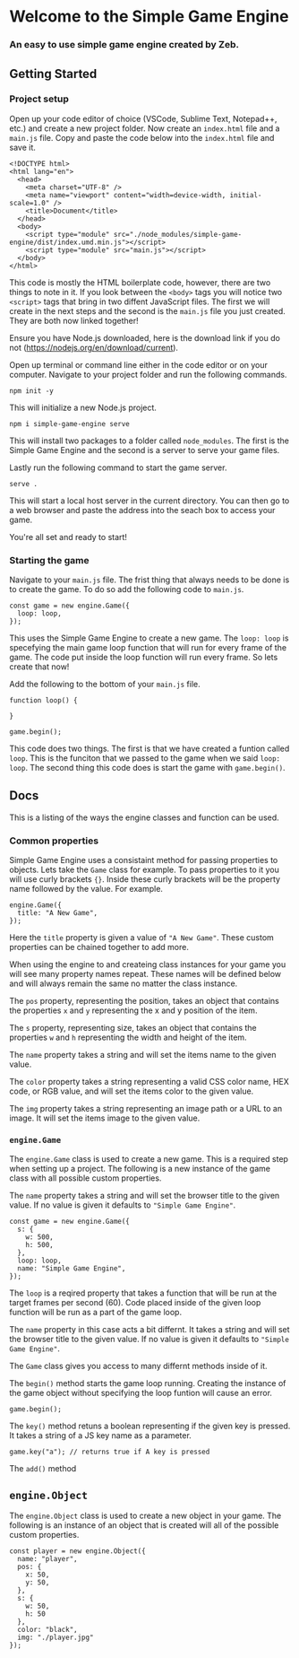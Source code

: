 # Welcome to the Simple Game Engine
### An easy to use simple game engine created by Zeb.

## Getting Started

### Project setup

Open up your code editor of choice (VSCode, Sublime Text, Notepad++, etc.) and create a new project folder. Now create an ```index.html``` file and a ```main.js``` file. Copy and paste the code below into the ```index.html``` file and save it.

```
<!DOCTYPE html>
<html lang="en">
  <head>
    <meta charset="UTF-8" />
    <meta name="viewport" content="width=device-width, initial-scale=1.0" />
    <title>Document</title>
  </head>
  <body>
    <script type="module" src="./node_modules/simple-game-engine/dist/index.umd.min.js"></script>
    <script type="module" src="main.js"></script>
  </body>
</html>

```

This code is mostly the HTML boilerplate code, however, there are two things to note in it. If you look between the ```<body>``` tags you will notice two ```<script>``` tags that bring in two diffent JavaScript files. The first we will create in the next steps and the second is the ```main.js``` file you just created. They are both now linked together!

Ensure you have Node.js downloaded, here is the download link if you do not (https://nodejs.org/en/download/current).

Open up terminal or command line either in the code editor or on your computer. Navigate to your project folder and run the following commands. 

```npm init -y```

This will initialize a new Node.js project.

```npm i simple-game-engine serve```

This will install two packages to a folder called ```node_modules```. The first is the Simple Game Engine and the second is a server to serve your game files.

Lastly run the following command to start the game server.

```serve .```

This will start a local host server in the current directory. You can then go to a web browser and paste the address into the seach box to access your game.

You're all set and ready to start!

### Starting the game

Navigate to your ```main.js``` file. The frist thing that always needs to be done is to create the game. To do so add the following code to ```main.js```.

```
const game = new engine.Game({
  loop: loop,
});
```

This uses the Simple Game Engine to create a new game. The ```loop: loop``` is specefying the main game loop function that will run for every frame of the game. The code put inside the loop function will run every frame. So lets create that now!

Add the following to the bottom of your ```main.js``` file.

```
function loop() {

}

game.begin();
```

This code does two things. The first is that we have created a funtion called ```loop```. This is the funciton that we passed to the game when we said ```loop: loop```. The second thing this code does is start the game with ```game.begin()```.

## Docs

This is a listing of the ways the engine classes and function can be used.

### Common properties

Simple Game Engine uses a consistaint method for passing properties to objects. Lets take the ```Game``` class for example. To pass properties to it you will use curly brackets ```{}```. Inside these curly brackets will be the property name followed by the value. For example.

```
engine.Game({
  title: "A New Game",
});
```

Here the ```title``` property is given a value of ```"A New Game"```. These custom properties can be chained together to add more.

When using the engine to and createing class instances for your game you will see many property names repeat. These names will be defined below and will always remain the same no matter the class instance.

The ```pos``` property, representing the position, takes an object that contains the properties ```x``` and ```y``` representing the x and y position of the item.

The ```s``` property, representing size, takes an object that contains the properties ```w``` and ```h``` representing the width and height of the item.

The ```name``` property takes a string and will set the items name to the given value.

The ```color``` property takes a string representing a valid CSS color name, HEX code, or RGB value, and will set the items color to the given value.

The ```img``` property takes a string representing an image path or a URL to an image. It will set the items image to the given value.

### ```engine.Game```

The ```engine.Game``` class is used to create a new game. This is a required step when setting up a project. The following is a new instance of the game class with all possible custom properties.

The ```name``` property takes a string and will set the browser title to the given value. If no value is given it defaults to ```"Simple Game Engine"```.

```
const game = new engine.Game({
  s: {
    w: 500,
    h: 500,
  },
  loop: loop,
  name: "Simple Game Engine",
});
```

The ```loop``` is a reqired property that takes a function that will be run at the target frames per second (60). Code placed inside of the given loop function will be run as a part of the game loop. 

The ```name``` property in this case acts a bit differnt. It takes a string and will set the browser title to the given value. If no value is given it defaults to ```"Simple Game Engine"```.

The ```Game``` class gives you access to many differnt methods inside of it.

The ```begin()``` method starts the game loop running. Creating the instance of the game object without specifying the loop funtion will cause an error.

```
game.begin();
```

The ```key()``` method retuns a boolean representing if the given key is pressed. It takes a string of a JS key name as a parameter.

```
game.key("a"); // returns true if A key is pressed
```

The ```add()``` method 

## ```engine.Object```

The ```engine.Object``` class is used to create a new object in your game. The following is an instance of an object that is created will all of the possible custom properties.

```
const player = new engine.Object({
  name: "player",
  pos: {
    x: 50,
    y: 50,
  },
  s: {
    w: 50,
    h: 50
  },
  color: "black",
  img: "./player.jpg"
});
```